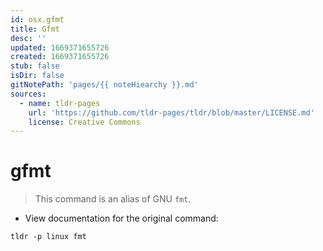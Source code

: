 ```yaml
---
id: osx.gfmt
title: Gfmt
desc: ''
updated: 1669371655726
created: 1669371655726
stub: false
isDir: false
gitNotePath: 'pages/{{ noteHiearchy }}.md'
sources:
  - name: tldr-pages
    url: 'https://github.com/tldr-pages/tldr/blob/master/LICENSE.md'
    license: Creative Commons
---
```

# gfmt

> This command is an alias of GNU `fmt`.

- View documentation for the original command:

`tldr -p linux fmt`

